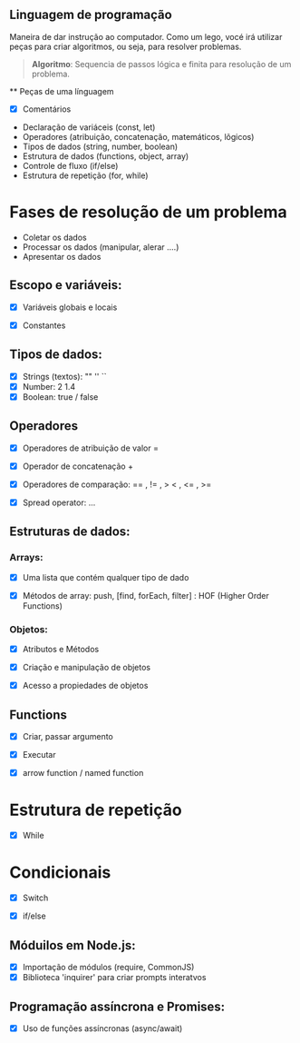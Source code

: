 ## Linguagem de programação

Maneira de dar instrução ao computador.
Como um lego, vocé irá utilizar peças para criar algoritmos, ou seja, para resolver problemas.

> **Algoritmo**: Sequencia de passos lógica e finita para resolução de um problema.


** Peças de uma línguagem

- [x] Comentários
- Declaração de variáceis (const, let)
- Operadores (atribuição, concatenação, matemáticos, lõgicos)
- Tipos de dados (string, number, boolean)
- Estrutura de dados (functions, object, array)
- Controle de fluxo (if/else)
- Estrutura de repetição (for, while)


# Fases de resolução de um problema

- Coletar os dados
- Processar os dados (manipular, alerar ....)
- Apresentar os dados


## Escopo e variáveis:

- [x] Variáveis globais e locais
- [x] Constantes


## Tipos de dados:

- [x] Strings (textos): "" '' ``
- [x] Number: 2 1.4
- [x] Boolean: true / false

## Operadores

- [x] Operadores de atribuição de valor =
- [x] Operador de concatenação + 
- [x] Operadores de comparação: == , != , > < , <= , >= 
- [x] Spread operator: ...
 

## Estruturas de dados:


### Arrays:

- [x] Uma lista que contém qualquer tipo de dado
- [x] Métodos de array: push, [find, forEach, filter] : HOF (Higher Order Functions)


### Objetos:

- [x] Atributos e Métodos
- [x] Criação e manipulação de objetos
- [x] Acesso a propiedades de objetos


## Functions

- [x] Criar, passar argumento
- [x] Executar
- [x] arrow function / named function


# Estrutura de repetição

- [x] While


# Condicionais

- [x] Switch
- [x] if/else


## Móduilos em Node.js:

- [x] Importação de módulos (require, CommonJS)
- [x] Biblioteca 'inquirer' para criar prompts interatvos

## Programação assíncrona e Promises:

- [x] Uso de funções assíncronas (async/await)